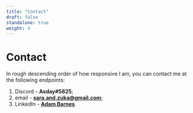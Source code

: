 ```yaml
---
title: "Contact"
draft: false
standalone: true
weight: 4
---
```


# Contact

In rough descending order of how responsive I am, you can contact me at the following endpoints:

1. Discord - **Asday#5825**;
1. email - **<sara.and.zuka@gmail.com>**;
1. LinkedIn - **[Adam Barnes](https://www.linkedin.com/in/adam-barnes-30a1146a/)**.
